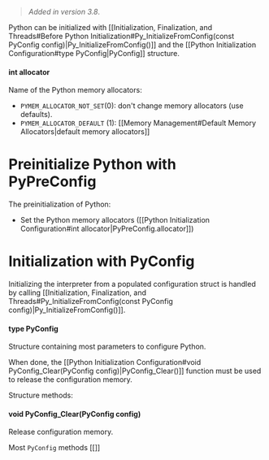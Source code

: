 > *Added in version 3.8*.

Python can be initialized with [[Initialization, Finalization, and Threads#Before Python Initialization#Py_InitializeFromConfig(const PyConfig config)|Py_InitializeFromConfig()]] and the [[Python Initialization Configuration#type PyConfig|PyConfig]] structure.

#### int allocator
Name of the Python memory allocators:
- `PYMEM_ALLOCATOR_NOT_SET`(0): don't change memory allocators (use defaults).
- `PYMEM_ALLOCATOR_DEFAULT` (1): [[Memory Management#Default Memory Allocators|default memory allocators]] 

# Preinitialize Python with PyPreConfig
The preinitialization of Python:
- Set the Python memory allocators ([[Python Initialization Configuration#int allocator|PyPreConfig.allocator]])
# Initialization with PyConfig
Initializing the interpreter from a populated configuration struct is handled by calling [[Initialization, Finalization, and Threads#Py_InitializeFromConfig(const PyConfig config)|Py_InitializeFromConfig()]].

#### type PyConfig
Structure containing most parameters to configure Python.

When done, the [[Python Initialization Configuration#void PyConfig_Clear(PyConfig config)|PyConfig_Clear()]] function must be used to release the configuration memory.

Structure methods:
#### void PyConfig_Clear(PyConfig config)
Release configuration memory.

Most `PyConfig` methods [[]]